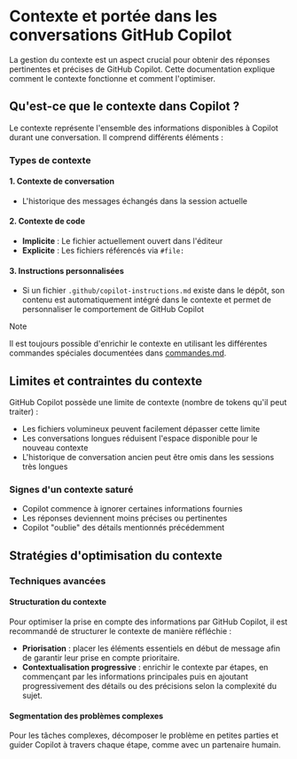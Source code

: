 # Contexte et portée dans les conversations GitHub Copilot

La gestion du contexte est un aspect crucial pour obtenir des réponses pertinentes et précises de GitHub Copilot. Cette documentation explique comment le contexte fonctionne et comment l'optimiser.

## Qu'est-ce que le contexte dans Copilot ?

Le contexte représente l'ensemble des informations disponibles à Copilot durant une conversation. Il comprend différents éléments :

### Types de contexte

#### 1. Contexte de conversation

- L'historique des messages échangés dans la session actuelle

#### 2. Contexte de code

- **Implicite** : Le fichier actuellement ouvert dans l'éditeur
- **Explicite** : Les fichiers référencés via `#file:`

#### 3. Instructions personnalisées

- Si un fichier `.github/copilot-instructions.md` existe dans le dépôt, son contenu est automatiquement intégré dans le contexte et permet de personnaliser le comportement de GitHub Copilot

> [!NOTE]
> Il est toujours possible d'enrichir le contexte en utilisant les différentes commandes spéciales documentées dans [commandes.md](./commandes.md).

## Limites et contraintes du contexte

GitHub Copilot possède une limite de contexte (nombre de tokens qu'il peut traiter) :

- Les fichiers volumineux peuvent facilement dépasser cette limite
- Les conversations longues réduisent l'espace disponible pour le nouveau contexte
- L'historique de conversation ancien peut être omis dans les sessions très longues

### Signes d'un contexte saturé

- Copilot commence à ignorer certaines informations fournies
- Les réponses deviennent moins précises ou pertinentes
- Copilot "oublie" des détails mentionnés précédemment

## Stratégies d'optimisation du contexte

### Techniques avancées

#### Structuration du contexte

Pour optimiser la prise en compte des informations par GitHub Copilot, il est recommandé de structurer le contexte de manière réfléchie :

- **Priorisation** : placer les éléments essentiels en début de message afin de garantir leur prise en compte prioritaire.
- **Contextualisation progressive** : enrichir le contexte par étapes, en commençant par les informations principales puis en ajoutant progressivement des détails ou des précisions selon la complexité du sujet.

#### Segmentation des problèmes complexes

Pour les tâches complexes, décomposer le problème en petites parties et guider Copilot à travers chaque étape, comme avec un partenaire humain.
